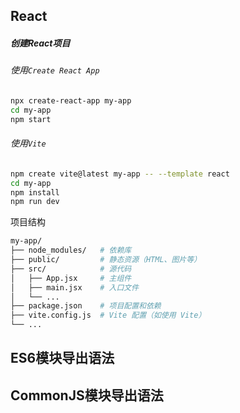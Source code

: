 
## React


##### 创建React项目

###### 使用`Create React App`
```bash
npx create-react-app my-app
cd my-app
npm start
```






###### 使用`Vite`
```bash
npm create vite@latest my-app -- --template react
cd my-app
npm install
npm run dev
```






项目结构
```bash
my-app/
├── node_modules/   # 依赖库
├── public/         # 静态资源（HTML、图片等）
├── src/            # 源代码
│   ├── App.jsx     # 主组件
│   ├── main.jsx    # 入口文件
│   └── ...
├── package.json    # 项目配置和依赖
├── vite.config.js  # Vite 配置（如使用 Vite）
└── ...
```


## ES6模块导出语法

## CommonJS模块导出语法


